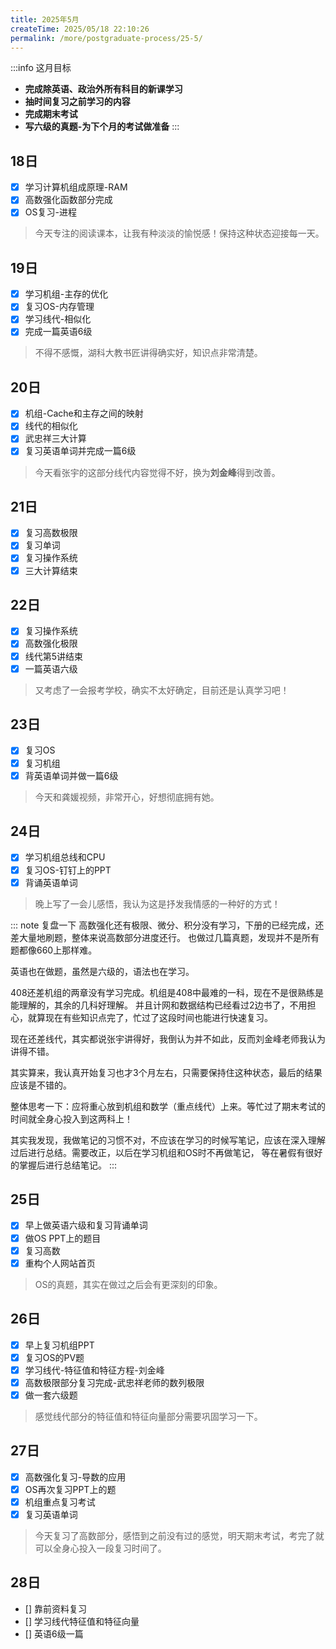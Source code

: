 ```yaml
---
title: 2025年5月
createTime: 2025/05/18 22:10:26
permalink: /more/postgraduate-process/25-5/
---
```


:::info 这月目标
- **完成除英语、政治外所有科目的新课学习**
- **抽时间复习之前学习的内容**
- **完成期末考试**
- **写六级的真题-为下个月的考试做准备**
:::

## 18日
- [x] 学习计算机组成原理-RAM
- [x] 高数强化函数部分完成
- [x] OS复习-进程

> 今天专注的阅读课本，让我有种淡淡的愉悦感！保持这种状态迎接每一天。

## 19日
- [x] 学习机组-主存的优化
- [x] 复习OS-内存管理
- [x] 学习线代-相似化
- [x] 完成一篇英语6级

> 不得不感慨，湖科大教书匠讲得确实好，知识点非常清楚。

## 20日
- [x] 机组-Cache和主存之间的映射
- [x] 线代的相似化
- [x] 武忠祥三大计算
- [x] 复习英语单词并完成一篇6级

> 今天看张宇的这部分线代内容觉得不好，换为**刘金峰**得到改善。

## 21日
- [x] 复习高数极限
- [x] 复习单词
- [x] 复习操作系统
- [x] 三大计算结束

## 22日
- [x] 复习操作系统
- [x] 高数强化极限
- [x] 线代第5讲结束
- [x] 一篇英语六级

> 又考虑了一会报考学校，确实不太好确定，目前还是认真学习吧！

## 23日
- [x] 复习OS
- [x] 复习机组
- [x] 背英语单词并做一篇6级

> 今天和龚媛视频，非常开心，好想彻底拥有她。

## 24日
- [x] 学习机组总线和CPU
- [x] 复习OS-钉钉上的PPT
- [x] 背诵英语单词

> 晚上写了一会儿感悟，我认为这是抒发我情感的一种好的方式！

::: note 复盘一下
高数强化还有极限、微分、积分没有学习，下册的已经完成，还差大量地刷题，整体来说高数部分进度还行。
也做过几篇真题，发现并不是所有题都像660上那样难。

英语也在做题，虽然是六级的，语法也在学习。

408还差机组的两章没有学习完成。机组是408中最难的一科，现在不是很熟练是能理解的，其余的几科好理解。
并且计网和数据结构已经看过2边书了，不用担心，就算现在有些知识点完了，忙过了这段时间也能进行快速复习。

现在还差线代，其实都说张宇讲得好，我倒认为并不如此，反而刘金峰老师我认为讲得不错。

其实算来，我认真开始复习也才3个月左右，只需要保持住这种状态，最后的结果应该是不错的。

整体思考一下：应将重心放到机组和数学（重点线代）上来。等忙过了期末考试的时间就全身心投入到这两科上！

其实我发现，我做笔记的习惯不对，不应该在学习的时候写笔记，应该在深入理解过后进行总结。需要改正，以后在学习机组和OS时不再做笔记，
等在暑假有很好的掌握后进行总结笔记。
:::

## 25日
- [x] 早上做英语六级和复习背诵单词
- [x] 做OS PPT上的题目
- [x] 复习高数
- [x] 重构个人网站首页

> OS的真题，其实在做过之后会有更深刻的印象。

## 26日
- [x] 早上复习机组PPT
- [x] 复习OS的PV题
- [x] 学习线代-特征值和特征方程-刘金峰
- [x] 高数极限部分复习完成-武忠祥老师的数列极限
- [x] 做一套六级题

> 感觉线代部分的特征值和特征向量部分需要巩固学习一下。

## 27日
- [x] 高数强化复习-导数的应用
- [x] OS再次复习PPT上的题
- [x] 机组重点复习考试
- [x] 复习英语单词

> 今天复习了高数部分，感悟到之前没有过的感觉，明天期末考试，考完了就可以全身心投入一段复习时间了。

## 28日
- [] 靠前资料复习
- [] 学习线代特征值和特征向量
- [] 英语6级一篇